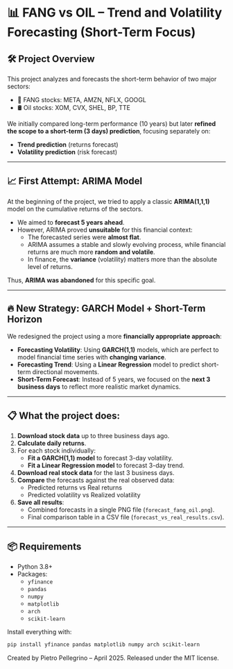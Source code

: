 # 📊 FANG vs OIL – Trend and Volatility Forecasting (Short-Term Focus)

## 🛠️ Project Overview

This project analyzes and forecasts the short-term behavior of two major sectors:

- 📱 FANG stocks: META, AMZN, NFLX, GOOGL
- 🛢️ Oil stocks: XOM, CVX, SHEL, BP, TTE

We initially compared long-term performance (10 years) but later **refined the scope to a short-term (3 days) prediction**, focusing separately on:

- **Trend prediction** (returns forecast)
- **Volatility prediction** (risk forecast)

---

## 📈 First Attempt: ARIMA Model

At the beginning of the project, we tried to apply a classic **ARIMA(1,1,1)** model on the cumulative returns of the sectors.

- We aimed to **forecast 5 years ahead**.
- However, ARIMA proved **unsuitable** for this financial context:
  - The forecasted series were **almost flat**.
  - ARIMA assumes a stable and slowly evolving process, while financial returns are much more **random and volatile**.
  - In finance, the **variance** (volatility) matters more than the absolute level of returns.

Thus, **ARIMA was abandoned** for this specific goal.

---

## 🔥 New Strategy: GARCH Model + Short-Term Horizon

We redesigned the project using a more **financially appropriate approach**:

- **Forecasting Volatility**: Using **GARCH(1,1)** models, which are perfect to model financial time series with **changing variance**.
- **Forecasting Trend**: Using a **Linear Regression** model to predict short-term directional movements.
- **Short-Term Forecast**: Instead of 5 years, we focused on the **next 3 business days** to reflect more realistic market dynamics.

---

## 📋 What the project does:

1. **Download stock data** up to three business days ago.
2. **Calculate daily returns**.
3. For each stock individually:
   - **Fit a GARCH(1,1) model** to forecast 3-day volatility.
   - **Fit a Linear Regression model** to forecast 3-day trend.
4. **Download real stock data** for the last 3 business days.
5. **Compare** the forecasts against the real observed data:
   - Predicted returns vs Real returns
   - Predicted volatility vs Realized volatility
6. **Save all results**:
   - Combined forecasts in a single PNG file (`forecast_fang_oil.png`).
   - Final comparison table in a CSV file (`forecast_vs_real_results.csv`).

---

## 📦 Requirements

- Python 3.8+
- Packages:
  - `yfinance`
  - `pandas`
  - `numpy`
  - `matplotlib`
  - `arch`
  - `scikit-learn`

Install everything with:

```bash
pip install yfinance pandas matplotlib numpy arch scikit-learn
```

Created by Pietro Pellegrino – April 2025. Released under the MIT license.
